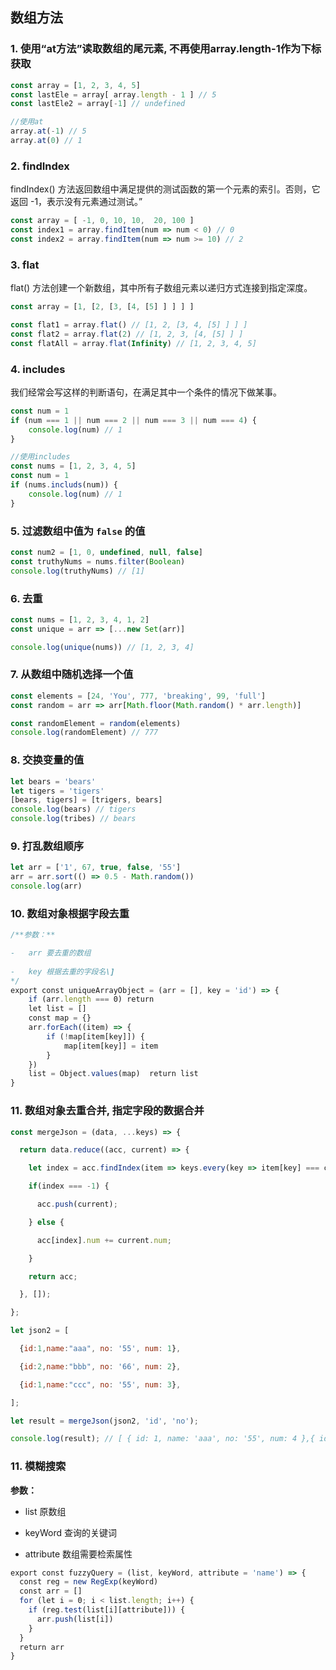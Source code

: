 ## 数组方法

### 1. **使用“at方法”读取数组的尾元素, 不再使用array.length-1作为下标获取**

```js
const array = [1, 2, 3, 4, 5]
const lastEle = array[ array.length - 1 ] // 5
const lastEle2 = array[-1] // undefined

//使用at
array.at(-1) // 5
array.at(0) // 1
```

### 2. **findIndex**
findIndex() 方法返回数组中满足提供的测试函数的第一个元素的索引。否则，它返回 -1，表示没有元素通过测试。”

```js
const array = [ -1, 0, 10, 10,  20, 100 ]
const index1 = array.findItem(num => num < 0) // 0
const index2 = array.findItem(num => num >= 10) // 2
```

### 3. **flat**
flat() 方法创建一个新数组，其中所有子数组元素以递归方式连接到指定深度。
```js
const array = [1, [2, [3, [4, [5] ] ] ] ]

const flat1 = array.flat() // [1, 2, [3, 4, [5] ] ] ]
const flat2 = array.flat(2) // [1, 2, 3, [4, [5] ] ]
const flatAll = array.flat(Infinity) // [1, 2, 3, 4, 5]
```

### 4. **includes**
我们经常会写这样的判断语句，在满足其中一个条件的情况下做某事。
```js
const num = 1
if (num === 1 || num === 2 || num === 3 || num === 4) {
	console.log(num) // 1
}

//使用includes
const nums = [1, 2, 3, 4, 5]
const num = 1
if (nums.includs(num)) {
	console.log(num) // 1
}
```

### 5. **过滤数组中值为 `false` 的值**
```js
const num2 = [1, 0, undefined, null, false]
const truthyNums = nums.filter(Boolean)
console.log(truthyNums) // [1]
```

### 6. **去重**
```js
const nums = [1, 2, 3, 4, 1, 2]
const unique = arr => [...new Set(arr)]

console.log(unique(nums)) // [1, 2, 3, 4]
```

### 7. **从数组中随机选择一个值**
```js
const elements = [24, 'You', 777, 'breaking', 99, 'full']
const random = arr => arr[Math.floor(Math.random() * arr.length)]

const randomElement = random(elements)
console.log(randomElement) // 777
```

### 8. **交换变量的值**
```js
let bears = 'bears'
let tigers = 'tigers'
[bears, tigers] = [trigers, bears]
console.log(bears) // tigers
console.log(tribes) // bears
```

### 9. **打乱数组顺序**
```js
let arr = ['1', 67, true, false, '55']
arr = arr.sort(() => 0.5 - Math.random())
console.log(arr)
```

### 10.  **数组对象根据字段去重**
```js
/**参数：**

-   arr 要去重的数组
    
-   key 根据去重的字段名\]
*/
export const uniqueArrayObject = (arr = [], key = 'id') => {  
	if (arr.length === 0) return  
	let list = []  
	const map = {}  
	arr.forEach((item) => {    
		if (!map[item[key]]) {      
			map[item[key]] = item    
		}  
	})  
	list = Object.values(map)  return list
} 

```

### 11. 数组对象去重合并, 指定字段的数据合并
```js
const mergeJson = (data, ...keys) => {

  return data.reduce((acc, current) => {

    let index = acc.findIndex(item => keys.every(key => item[key] === current[key]));

    if(index === -1) {

      acc.push(current);

    } else {

      acc[index].num += current.num;

    }

    return acc;

  }, []);

};

let json2 = [

  {id:1,name:"aaa", no: '55', num: 1},

  {id:2,name:"bbb", no: '66', num: 2},

  {id:1,name:"ccc", no: '55', num: 3},

];

let result = mergeJson(json2, 'id', 'no');

console.log(result); // [ { id: 1, name: 'aaa', no: '55', num: 4 },{ id: 2, name: 'bbb', no: '66', num: 2 } ]
```


### 11. **模糊搜索**

**参数：**

-   list 原数组
    
-   keyWord 查询的关键词
    
-   attribute 数组需要检索属性
```js
export const fuzzyQuery = (list, keyWord, attribute = 'name') => {  
  const reg = new RegExp(keyWord)  
  const arr = []  
  for (let i = 0; i < list.length; i++) {  
    if (reg.test(list[i][attribute])) {  
      arr.push(list[i])  
    }  
  }  
  return arr  
}
```

